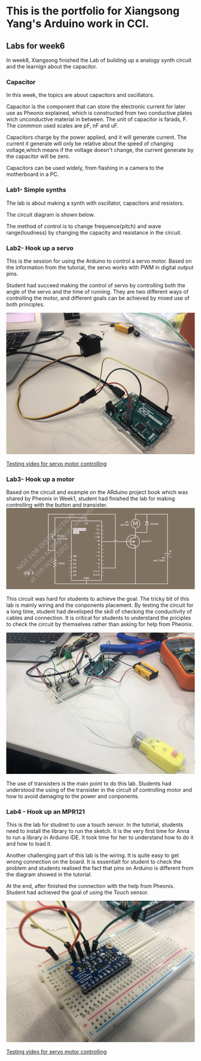 # This is the portfolio for Xiangsong Yang's Arduino work in CCI.

## Labs for week6

In week6, Xiangsong finished the Lab of building up a analogy synth circuit and the learnign about the capacitor.

### Capacitor
In this week, the topics are about capacitors and oscillators.

Capacitor is the component that can store the electronic current for later use as Pheonix explained, which is constructed from two conductive plates wich unconductive material in between. The unit of capacitor is farads, F. The conmmon used scales are pF, nF and uF. 

Capacitors charge by the power applied, and it will generate current. The current it generate will only be relative about the speed of changing voltage,which means if the voltage doesn't change, the current generate by the capacitor will be zero. 

Capacitors can be used widely, from flashing in a camera to the motherboard in a PC. 

### Lab1- Simple synths
The lab is about making a synth with oscillator, capacitors and resistors.

The circuit diagram is shown below.

The method of control is to change frequence(pitch) and wave range(loudness) by changing the capacity and resistance in the circuit.
### Lab2- Hook up a servo

This is the session for using the Arduino to control a servo motor. Based on the information from the tutorial, the servo works with PWM in digital output pins.

Student had succeed making the control of servo by controlling both the angle of the servo and the time of running. They are two different ways of controlling the motor, and different goals can be achieved by mixed use of both principles.

![alt text](https://github.com/xiangsong-yang/Arduino-for-CCI/blob/master/Week4/source/motor2.jpg?raw=true)

[Testing video for servo motor controlling](https://youtu.be/OPt3Z77pzKI) 

### Lab3- Hook up a motor
Based on the circuit and example on the ARduino project book which was shared by Pheonix in Week1, student had finished the lab for making controlling with the button and transister. 
![alt text](https://github.com/xiangsong-yang/Arduino-for-CCI/blob/master/Week4/source/Screenshot%202019-10-28%20at%2005.30.12.png?raw=true)

This circuit was hard for students to achieve the goal. The tricky bit of this lab is mainly wiring and the conponents placement. By testing the circuit for a long time, student had developed the skill of checking the conductivity of cables and connection. It is critical for students to understand the priciples to check the circuit by themselves rather than asking for help from Pheonix.

![alt text](https://github.com/xiangsong-yang/Arduino-for-CCI/blob/master/Week4/source/Motor1.jpg?raw=true)

The use of transisters is the main point to do this lab. Students had understood the using of the transister in the circuit of controlling motor and how to avoid damaging to the power and conponents.


### Lab4 - Hook up an MPR121
This is the lab for studnet to use a touch sensor. In the tutorial, students need to install the library to run the sketch. It is the very first time for Anna to run a library in Arduino IDE. It took time for her to understand how to do it and how to load it.

Another challenging part of this lab is the wiring. It is quite easy to get wrong connection on the board. It is essentialt for student to check the problem and students realised the fact that pins on Arduino is different from the diagram showed in the tutorial.

At the end, after finished the connection with the help from Pheonix. Student had achieved the goal of using the Touch sensor.


![alt text](https://github.com/xiangsong-yang/Arduino-for-CCI/blob/master/Week4/source/touch%20sensor.jpg?raw=true)


[Testing video for servo motor controlling](https://youtu.be/JyZFUj0twrY) 
